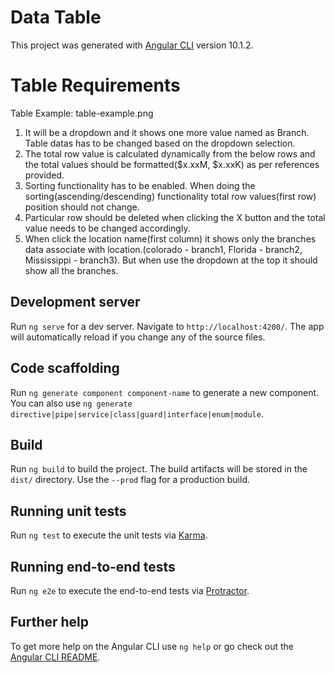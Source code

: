 # Data Table

This project was generated with [Angular CLI](https://github.com/angular/angular-cli) version 10.1.2.

# Table Requirements

Table Example: table-example.png

1. It will be a dropdown and it shows one more value named as Branch. Table datas has to be changed based on the dropdown selection.
2. The total row value is calculated dynamically from the below rows and the total values should be formatted($x.xxM, $x.xxK) as per references provided.
3. Sorting functionality has to be enabled. When doing the sorting(ascending/descending) functionality total row values(first row) position should not change.
4. Particular row should be deleted when clicking the X button and the total value needs to be changed accordingly.
5. When click the location name(first column) it shows only the branches data  associate with location.(colorado - branch1, Florida - branch2, Mississippi - branch3). But when use the dropdown at the top it should show all the branches.


## Development server

Run `ng serve` for a dev server. Navigate to `http://localhost:4200/`. The app will automatically reload if you change any of the source files.

## Code scaffolding

Run `ng generate component component-name` to generate a new component. You can also use `ng generate directive|pipe|service|class|guard|interface|enum|module`.

## Build

Run `ng build` to build the project. The build artifacts will be stored in the `dist/` directory. Use the `--prod` flag for a production build.

## Running unit tests

Run `ng test` to execute the unit tests via [Karma](https://karma-runner.github.io).

## Running end-to-end tests

Run `ng e2e` to execute the end-to-end tests via [Protractor](http://www.protractortest.org/).

## Further help

To get more help on the Angular CLI use `ng help` or go check out the [Angular CLI README](https://github.com/angular/angular-cli/blob/master/README.md).
